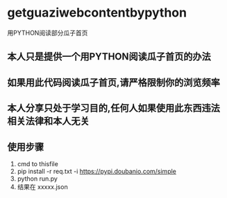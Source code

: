 # getguaziwebcontentbypython
用PYTHON阅读部分瓜子首页
## 本人只是提供一个用PYTHON阅读瓜子首页的办法
## 如果用此代码阅读瓜子首页,请严格限制你的浏览频率
## 本人分享只处于学习目的,任何人如果使用此东西违法相关法律和本人无关

## 使用步骤
1. cmd to thisfile
2. pip install -r req.txt -i https://pypi.doubanio.com/simple
3. python run.py
4. 结果在 xxxxx.json
